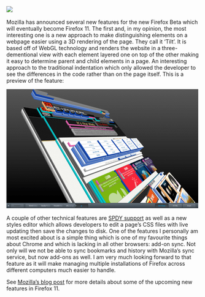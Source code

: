 [![](Mozilla-Firefox.png)](https://i0.wp.com/blog.alexseifert.com/wp-content/uploads/2012/02/Mozilla-Firefox-1.png?ssl=1)

Mozilla has announced several new features for the new Firefox Beta which will eventually become Firefox 11. The first and, in my opinion, the most interesting one is a new approach to make distinguishing elements on a webpage easier using a 3D rendering of the page. They call it ‘Tilt’. It is based off of WebGL technology and renders the website in a three-dementional view with each element layered one on top of the other making it easy to determine parent and child elements in a page. An interesting approach to the traditional indentation which only allowed the developer to see the differences in the code rather than on the page itself. This is a preview of the feature:

[![](HDm9mnX2mdGE_8TDCToQxAfIOfNXZZrn-d-vsvj_Q9FsH5xjk9XzRFeHtsm68y2WMmLJ9gSkN_36RyhFuZFFo0i0yAK-7bmj5aDvS7n7aEoxdevXYQ.png)](https://i0.wp.com/blog.alexseifert.com/wp-content/uploads/2012/02/HDm9mnX2mdGE_8TDCToQxAfIOfNXZZrn-d-vsvj_Q9FsH5xjk9XzRFeHtsm68y2WMmLJ9gSkN_36RyhFuZFFo0i0yAK-7bmj5aDvS7n7aEoxdevXYQ.png?ssl=1)

A couple of other technical features are [SPDY support](https://hacks.mozilla.org/2012/02/spdy-brings-responsive-and-scalable-transport-to-firefox-11/) as well as a new styles editor which allows developers to edit a page’s CSS files with live updating then save the changes to disk. One of the features I personally am most excited about is a simple thing which is one of my favourite things about Chrome and which is lacking in all other browsers: add-on sync. Not only will we not be able to sync bookmarks and history with Mozilla’s sync service, but now add-ons as well. I am very much looking forward to that feature as it will make managing multiple installations of Firefox across different computers much easier to handle.

See [Mozilla’s blog post](https://blog.mozilla.com/futurereleases/2012/02/03/firefoxbeta11/) for more details about some of the upcoming new features in Firefox 11.